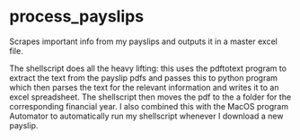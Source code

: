 # process_payslips
Scrapes important info from my payslips and outputs it in a master excel file.

The shellscript does all the heavy lifting: this uses the pdftotext program to extract the text from the payslip pdfs and passes this to python program which then parses the text for the relevant information and writes it to an excel spreadsheet. The shellscript then moves the pdf to the a folder for the corresponding financial year.
I also combined this with the MacOS program Automator to automatically run my shellscript whenever I download a new payslip.
